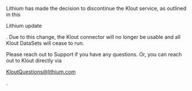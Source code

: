 

Lithium has made the decision to discontinue the Klout service, as outlined in this

Lithium update

. Due to this change, the Klout connector will no longer be usable and all Klout DataSets will cease to run.


 Please reach out to Support if you have any questions. Or, you can reach out to Klout directly via

KloutQuestions@lithium.com

.


